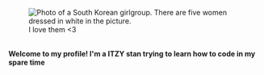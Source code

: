 <html>
  <figure>
  <img src="https://lv2-cdn.azureedge.net/itzy/dcbd3aaeb2c842d08bfdf9cbd3c9f0ca-IF%20%EB%8B%A8%EC%B2%B4%203.jpg" alt="Photo of a South Korean girlgroup. There are five women dressed in white in the picture.">
  <figcaption>I love them <3</figcaption>
</figure>
      <br>
  <b>Welcome to my profile! I'm a ITZY stan trying to learn how to code in my spare time</b>
</html>
